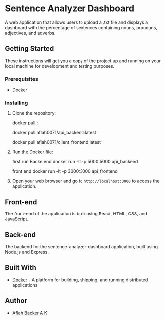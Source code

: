 # Sentence Analyzer Dashboard

A web application that allows users to upload a .txt file and displays a dashboard with the percentage of sentences containing nouns, pronouns, adjectives, and adverbs.

## Getting Started

These instructions will get you a copy of the project up and running on your local machine for development and testing purposes.

### Prerequisites

- Docker

### Installing

1. Clone the repository:

    docker pull <image-name>:<tag>

    docker pull aflah0071/api_backend:latest

    docker pull aflah0071/client_frontend:latest

2. Run the Docker file:

    first run Backe end
    docker run -lt -p 5000:5000 api_backend

    front end
    docker run -lt -p 3000:3000 api_frontend

3. Open your web browser and go to `http://localhost:3000` to access the application.

## Front-end

The front-end of the application is built using React, HTML, CSS, and JavaScript.

## Back-end

The backend for the sentence-analyzer-dashboard application, built using Node.js and Express.

## Built With

- [Docker](https://www.docker.com/) - A platform for building, shipping, and running distributed applications

## Author

- [Aflah Backer A K](https://github.com/Aflah-backer)